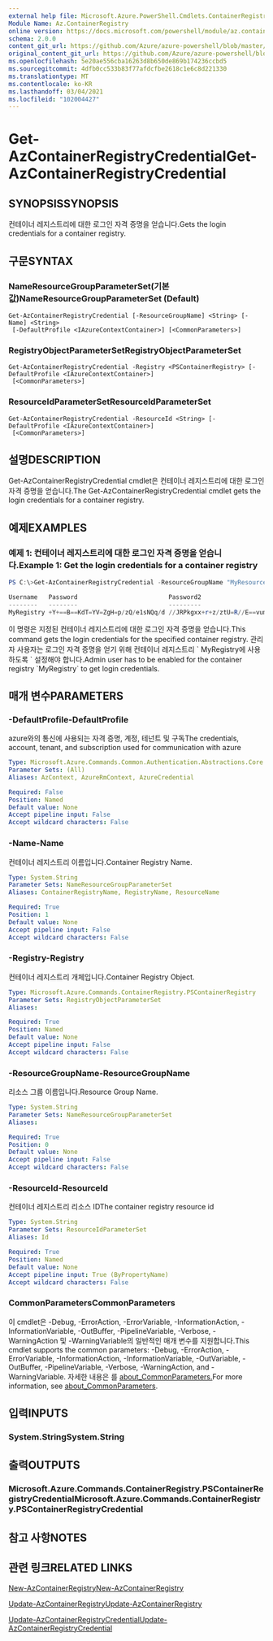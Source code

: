 ```yaml
---
external help file: Microsoft.Azure.PowerShell.Cmdlets.ContainerRegistry.dll-Help.xml
Module Name: Az.ContainerRegistry
online version: https://docs.microsoft.com/powershell/module/az.containerregistry/get-azcontainerregistrycredential
schema: 2.0.0
content_git_url: https://github.com/Azure/azure-powershell/blob/master/src/ContainerRegistry/ContainerRegistry/help/Get-AzContainerRegistryCredential.md
original_content_git_url: https://github.com/Azure/azure-powershell/blob/master/src/ContainerRegistry/ContainerRegistry/help/Get-AzContainerRegistryCredential.md
ms.openlocfilehash: 5e20ae556cba16263d8b650de869b174236ccbd5
ms.sourcegitcommit: 4dfb0cc533b83f77afdcfbe2618c1e6c8d221330
ms.translationtype: MT
ms.contentlocale: ko-KR
ms.lasthandoff: 03/04/2021
ms.locfileid: "102004427"
---
```

# <span data-ttu-id="e909e-101">Get-AzContainerRegistryCredential</span><span class="sxs-lookup"><span data-stu-id="e909e-101">Get-AzContainerRegistryCredential</span></span>

## <span data-ttu-id="e909e-102">SYNOPSIS</span><span class="sxs-lookup"><span data-stu-id="e909e-102">SYNOPSIS</span></span>
<span data-ttu-id="e909e-103">컨테이너 레지스트리에 대한 로그인 자격 증명을 얻습니다.</span><span class="sxs-lookup"><span data-stu-id="e909e-103">Gets the login credentials for a container registry.</span></span>

## <span data-ttu-id="e909e-104">구문</span><span class="sxs-lookup"><span data-stu-id="e909e-104">SYNTAX</span></span>

### <span data-ttu-id="e909e-105">NameResourceGroupParameterSet(기본값)</span><span class="sxs-lookup"><span data-stu-id="e909e-105">NameResourceGroupParameterSet (Default)</span></span>
```
Get-AzContainerRegistryCredential [-ResourceGroupName] <String> [-Name] <String>
 [-DefaultProfile <IAzureContextContainer>] [<CommonParameters>]
```

### <span data-ttu-id="e909e-106">RegistryObjectParameterSet</span><span class="sxs-lookup"><span data-stu-id="e909e-106">RegistryObjectParameterSet</span></span>
```
Get-AzContainerRegistryCredential -Registry <PSContainerRegistry> [-DefaultProfile <IAzureContextContainer>]
 [<CommonParameters>]
```

### <span data-ttu-id="e909e-107">ResourceIdParameterSet</span><span class="sxs-lookup"><span data-stu-id="e909e-107">ResourceIdParameterSet</span></span>
```
Get-AzContainerRegistryCredential -ResourceId <String> [-DefaultProfile <IAzureContextContainer>]
 [<CommonParameters>]
```

## <span data-ttu-id="e909e-108">설명</span><span class="sxs-lookup"><span data-stu-id="e909e-108">DESCRIPTION</span></span>
<span data-ttu-id="e909e-109">Get-AzContainerRegistryCredential cmdlet은 컨테이너 레지스트리에 대한 로그인 자격 증명을 얻습니다.</span><span class="sxs-lookup"><span data-stu-id="e909e-109">The Get-AzContainerRegistryCredential cmdlet gets the login credentials for a container registry.</span></span>

## <span data-ttu-id="e909e-110">예제</span><span class="sxs-lookup"><span data-stu-id="e909e-110">EXAMPLES</span></span>

### <span data-ttu-id="e909e-111">예제 1: 컨테이너 레지스트리에 대한 로그인 자격 증명을 얻습니다.</span><span class="sxs-lookup"><span data-stu-id="e909e-111">Example 1: Get the login credentials for a container registry</span></span>
```powershell
PS C:\>Get-AzContainerRegistryCredential -ResourceGroupName "MyResourceGroup" -Name "MyRegistry"

Username   Password                         Password2
--------   --------                         ---------
MyRegistry +Y+==B==KdT=YV=ZgH=p/zQ/e1sNQq/d //JRPkgxx+r+z/ztU=R//E==vum=pRKL
```

<span data-ttu-id="e909e-112">이 명령은 지정된 컨테이너 레지스트리에 대한 로그인 자격 증명을 얻습니다.</span><span class="sxs-lookup"><span data-stu-id="e909e-112">This command gets the login credentials for the specified container registry.</span></span>
<span data-ttu-id="e909e-113">관리자 사용자는 로그인 자격 증명을 얻기 위해 컨테이너 레지스트리 \` MyRegistry에 사용하도록 \` 설정해야 합니다.</span><span class="sxs-lookup"><span data-stu-id="e909e-113">Admin user has to be enabled for the container registry \`MyRegistry\` to get login credentials.</span></span>

## <span data-ttu-id="e909e-114">매개 변수</span><span class="sxs-lookup"><span data-stu-id="e909e-114">PARAMETERS</span></span>

### <span data-ttu-id="e909e-115">-DefaultProfile</span><span class="sxs-lookup"><span data-stu-id="e909e-115">-DefaultProfile</span></span>
<span data-ttu-id="e909e-116">azure와의 통신에 사용되는 자격 증명, 계정, 테넌트 및 구독</span><span class="sxs-lookup"><span data-stu-id="e909e-116">The credentials, account, tenant, and subscription used for communication with azure</span></span>

```yaml
Type: Microsoft.Azure.Commands.Common.Authentication.Abstractions.Core.IAzureContextContainer
Parameter Sets: (All)
Aliases: AzContext, AzureRmContext, AzureCredential

Required: False
Position: Named
Default value: None
Accept pipeline input: False
Accept wildcard characters: False
```

### <span data-ttu-id="e909e-117">-Name</span><span class="sxs-lookup"><span data-stu-id="e909e-117">-Name</span></span>
<span data-ttu-id="e909e-118">컨테이너 레지스트리 이름입니다.</span><span class="sxs-lookup"><span data-stu-id="e909e-118">Container Registry Name.</span></span>

```yaml
Type: System.String
Parameter Sets: NameResourceGroupParameterSet
Aliases: ContainerRegistryName, RegistryName, ResourceName

Required: True
Position: 1
Default value: None
Accept pipeline input: False
Accept wildcard characters: False
```

### <span data-ttu-id="e909e-119">-Registry</span><span class="sxs-lookup"><span data-stu-id="e909e-119">-Registry</span></span>
<span data-ttu-id="e909e-120">컨테이너 레지스트리 개체입니다.</span><span class="sxs-lookup"><span data-stu-id="e909e-120">Container Registry Object.</span></span>

```yaml
Type: Microsoft.Azure.Commands.ContainerRegistry.PSContainerRegistry
Parameter Sets: RegistryObjectParameterSet
Aliases:

Required: True
Position: Named
Default value: None
Accept pipeline input: False
Accept wildcard characters: False
```

### <span data-ttu-id="e909e-121">-ResourceGroupName</span><span class="sxs-lookup"><span data-stu-id="e909e-121">-ResourceGroupName</span></span>
<span data-ttu-id="e909e-122">리소스 그룹 이름입니다.</span><span class="sxs-lookup"><span data-stu-id="e909e-122">Resource Group Name.</span></span>

```yaml
Type: System.String
Parameter Sets: NameResourceGroupParameterSet
Aliases:

Required: True
Position: 0
Default value: None
Accept pipeline input: False
Accept wildcard characters: False
```

### <span data-ttu-id="e909e-123">-ResourceId</span><span class="sxs-lookup"><span data-stu-id="e909e-123">-ResourceId</span></span>
<span data-ttu-id="e909e-124">컨테이너 레지스트리 리소스 ID</span><span class="sxs-lookup"><span data-stu-id="e909e-124">The container registry resource id</span></span>

```yaml
Type: System.String
Parameter Sets: ResourceIdParameterSet
Aliases: Id

Required: True
Position: Named
Default value: None
Accept pipeline input: True (ByPropertyName)
Accept wildcard characters: False
```

### <span data-ttu-id="e909e-125">CommonParameters</span><span class="sxs-lookup"><span data-stu-id="e909e-125">CommonParameters</span></span>
<span data-ttu-id="e909e-126">이 cmdlet은 -Debug, -ErrorAction, -ErrorVariable, -InformationAction, -InformationVariable, -OutBuffer, -PipelineVariable, -Verbose, -WarningAction 및 -WarningVariable의 일반적인 매개 변수를 지원합니다.</span><span class="sxs-lookup"><span data-stu-id="e909e-126">This cmdlet supports the common parameters: -Debug, -ErrorAction, -ErrorVariable, -InformationAction, -InformationVariable, -OutVariable, -OutBuffer, -PipelineVariable, -Verbose, -WarningAction, and -WarningVariable.</span></span> <span data-ttu-id="e909e-127">자세한 내용은 를 [about_CommonParameters.](http://go.microsoft.com/fwlink/?LinkID=113216)</span><span class="sxs-lookup"><span data-stu-id="e909e-127">For more information, see [about_CommonParameters](http://go.microsoft.com/fwlink/?LinkID=113216).</span></span>

## <span data-ttu-id="e909e-128">입력</span><span class="sxs-lookup"><span data-stu-id="e909e-128">INPUTS</span></span>

### <span data-ttu-id="e909e-129">System.String</span><span class="sxs-lookup"><span data-stu-id="e909e-129">System.String</span></span>

## <span data-ttu-id="e909e-130">출력</span><span class="sxs-lookup"><span data-stu-id="e909e-130">OUTPUTS</span></span>

### <span data-ttu-id="e909e-131">Microsoft.Azure.Commands.ContainerRegistry.PSContainerRegistryCredential</span><span class="sxs-lookup"><span data-stu-id="e909e-131">Microsoft.Azure.Commands.ContainerRegistry.PSContainerRegistryCredential</span></span>

## <span data-ttu-id="e909e-132">참고 사항</span><span class="sxs-lookup"><span data-stu-id="e909e-132">NOTES</span></span>

## <span data-ttu-id="e909e-133">관련 링크</span><span class="sxs-lookup"><span data-stu-id="e909e-133">RELATED LINKS</span></span>

[<span data-ttu-id="e909e-134">New-AzContainerRegistry</span><span class="sxs-lookup"><span data-stu-id="e909e-134">New-AzContainerRegistry</span></span>](New-AzContainerRegistry.md)

[<span data-ttu-id="e909e-135">Update-AzContainerRegistry</span><span class="sxs-lookup"><span data-stu-id="e909e-135">Update-AzContainerRegistry</span></span>](Update-AzContainerRegistry.md)

[<span data-ttu-id="e909e-136">Update-AzContainerRegistryCredential</span><span class="sxs-lookup"><span data-stu-id="e909e-136">Update-AzContainerRegistryCredential</span></span>](Update-AzContainerRegistryCredential.md)

